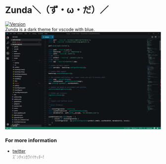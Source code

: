 # Zunda＼（ず・ω・だ）／

[![Version](https://img.shields.io/visual-studio-marketplace/v/Matcha.zunda.svg)](https://marketplace.visualstudio.com/items?itemName=Matcha.zunda) <br>
Zunda is a dark theme for vscode with blue. <br>
![Screenshot](https://raw.githubusercontent.com/MatchaScript/zunda/master/image/Screenshot.PNG) <br>

### For more information

- [twitter](https://twitter.com/MatchaScript)<br>
  <font color="Gray">ｽﾞﾝﾁｬﾝｶﾜｲｲﾔｯﾀｰ!</font>
